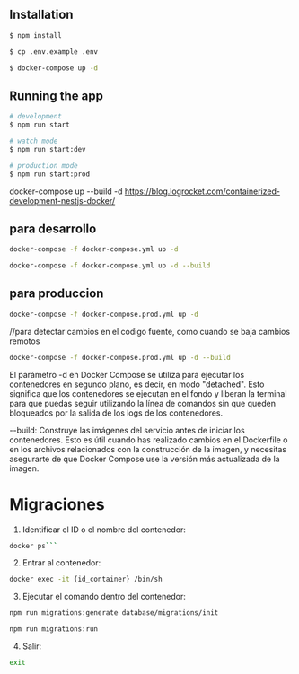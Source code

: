 ## Installation

```bash
$ npm install
```

```bash
$ cp .env.example .env
```

```bash
$ docker-compose up -d
```

## Running the app

```bash
# development
$ npm run start

# watch mode
$ npm run start:dev

# production mode
$ npm run start:prod
```

docker-compose up --build -d
https://blog.logrocket.com/containerized-development-nestjs-docker/

## para desarrollo

```bash
docker-compose -f docker-compose.yml up -d
```

```bash
docker-compose -f docker-compose.yml up -d --build
```

## para produccion

```bash
docker-compose -f docker-compose.prod.yml up -d
```

//para detectar cambios en el codigo fuente, como cuando se baja cambios remotos

```bash
docker-compose -f docker-compose.prod.yml up -d --build
```

El parámetro -d en Docker Compose se utiliza para ejecutar los contenedores en segundo plano, es decir, en modo "detached". Esto significa que los contenedores se ejecutan en el fondo y liberan la terminal para que puedas seguir utilizando la línea de comandos sin que queden bloqueados por la salida de los logs de los contenedores.

--build: Construye las imágenes del servicio antes de iniciar los contenedores. Esto es útil cuando has realizado cambios en el Dockerfile o en los archivos relacionados con la construcción de la imagen, y necesitas asegurarte de que Docker Compose use la versión más actualizada de la imagen.

# Migraciones


1. Identificar el ID o el nombre del contenedor:
```bash
docker ps```
```

2. Entrar al contenedor:

```bash
docker exec -it {id_container} /bin/sh  
```

3. Ejecutar el comando dentro del contenedor:
```bash
npm run migrations:generate database/migrations/init
```

```bash
npm run migrations:run
```

4. Salir:

```bash
exit
```
